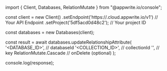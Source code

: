 import { Client, Databases, RelationMutate } from "@appwrite.io/console";

const client = new Client()
    .setEndpoint('https://<REGION>.cloud.appwrite.io/v1') // Your API Endpoint
    .setProject('5df5acd0d48c2'); // Your project ID

const databases = new Databases(client);

const result = await databases.updateRelationshipAttribute(
    '<DATABASE_ID>', // databaseId
    '<COLLECTION_ID>', // collectionId
    '', // key
    RelationMutate.Cascade // onDelete (optional)
);

console.log(response);
